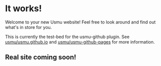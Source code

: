 # It works!

Welcome to your new Usmu website! Feel free to look around and find out what's in store for you.

This is currently the test-bed for the usmu-github plugin. See
[usmu/usmu.github.io](https://github.com/usmu/usmu.github.io/) and
[usmu/usmu-github-pages](https://github.com/usmu/usmu-github-pages/) for more information.

## Real site coming soon!
